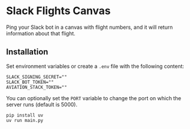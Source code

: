 # Slack Flights Canvas

Ping your Slack bot in a canvas with flight numbers, and it will return information about that flight.

## Installation

Set environment variables or create a `.env` file with the following content:
```dotenv
SLACK_SIGNING_SECRET=""
SLACK_BOT_TOKEN=""
AVIATION_STACK_TOKEN=""
```

You can optionally set the `PORT` variable to change the port on which the server runs (default is 5000).

```
pip install uv
uv run main.py
```
